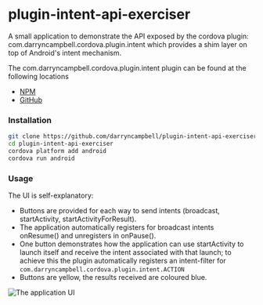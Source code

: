 # plugin-intent-api-exerciser
A small application to demonstrate the API exposed by the cordova plugin: com.darryncampbell.cordova.plugin.intent which provides a shim layer on top of Android's intent mechanism.

The com.darryncampbell.cordova.plugin.intent plugin can be found at the following locations
* [NPM](https://www.npmjs.com/package/com-darryncampbell-cordova-plugin-intent)
* [GitHub](https://github.com/darryncampbell/darryncampbell-cordova-plugin-intent)

### Installation
```bash
git clone https://github.com/darryncampbell/plugin-intent-api-exerciser.git
cd plugin-intent-api-exerciser
cordova platform add android
cordova run android
```

### Usage
The UI is self-explanatory:
- Buttons are provided for each way to send intents (broadcast, startActivity, startActivityForResult).  
- The application automatically registers for broadcast intents onResume() and unregisters in onPause().  
- One button demonstrates how the application can use startActivity to launch itself and receive the intent associated with that launch; to achieve this the plugin automatically registers an intent-filter for `com.darryncampbell.cordova.plugin.intent.ACTION`
- Buttons are yellow, the results received are coloured blue.

![The application UI](https://raw.githubusercontent.com/darryncampbell/plugin-intent-api-exerciser/master/screens/screen_001.png)